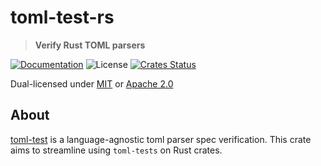 # toml-test-rs

> **Verify Rust TOML parsers**

[![Documentation](https://img.shields.io/badge/docs-master-blue.svg)][Documentation]
![License](https://img.shields.io/crates/l/toml-test.svg)
[![Crates Status](https://img.shields.io/crates/v/toml-test.svg)](https://crates.io/crates/toml-test)

Dual-licensed under [MIT](LICENSE-MIT) or [Apache 2.0](LICENSE-APACHE)

## About

[toml-test](https://github.com/BurntSushi/toml-test) is a language-agnostic toml parser spec verification.  This crate aims to streamline using `toml-tests` on Rust crates.

[Documentation]: https://docs.rs/toml-test
